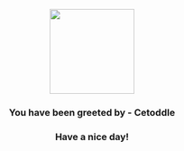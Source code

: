 <p align="center">
            <img src="None" width="150" height="150">
          </p>
          <h3 align="center">You have been greeted by - <b>Cetoddle</b></h3>
          <h3 align="center">Have a nice day!</h3>
        